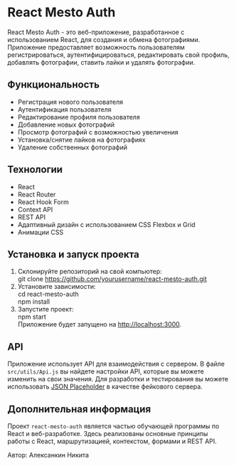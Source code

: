 # React Mesto Auth

React Mesto Auth - это веб-приложение, разработанное с использованием React, для создания и обмена фотографиями. Приложение предоставляет возможность пользователям регистрироваться, аутентифицироваться, редактировать свой профиль, добавлять фотографии, ставить лайки и удалять фотографии.

## Функциональность

- Регистрация нового пользователя
- Аутентификация пользователя
- Редактирование профиля пользователя
- Добавление новых фотографий
- Просмотр фотографий с возможностью увеличения
- Установка/снятие лайков на фотографиях
- Удаление собственных фотографий

## Технологии

- React
- React Router
- React Hook Form
- Context API
- REST API
- Адаптивный дизайн с использованием CSS Flexbox и Grid
- Анимации CSS

## Установка и запуск проекта

1. Склонируйте репозиторий на свой компьютер:<br>
git clone https://github.com/yourusername/react-mesto-auth.git
2. Установите зависимости:<br>
cd react-mesto-auth<br>
npm install
3. Запустите проект:<br>
npm start<br>
Приложение будет запущено на [http://localhost:3000](http://localhost:3000).

## API

Приложение использует API для взаимодействия с сервером. В файле `src/utils/Api.js` вы найдете настройки API, которые вы можете изменить на свои значения. Для разработки и тестирования вы можете использовать [JSON Placeholder](https://jsonplaceholder.typicode.com) в качестве фейкового сервера.


## Дополнительная информация

Проект `react-mesto-auth` является частью обучающей программы по React и веб-разработке. Здесь реализованы основные принципы работы с React, маршрутизацией, контекстом, формами и REST API.

Автор: Алексанкин Никита
